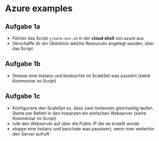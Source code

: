 # Azure examples

## Aufgabe 1a

- Führen das Script `create-env.sh` in der **cloud shell** von azure aus
- Verschaffe dir ein Überblick welche Resourcen angelegt wurden, über das Script.

## Aufgabe 1b

- Stresse eine Instanz und beobachte im ScaleSet was passiert (siehe Kommentar im Script)

## Aufgabe 1c

- Konfiguriere den ScaleSet so, dass zwei Instanzen gleichzeitig laufen. Starte per Befehl in den Instanzen ein einfachen Webserver (siehe Kommentar im Script)
- rufe den Webserver auf über die Public IP die da erstellt wurde
- stoppe eine Instanz und beochate was passiwert, wenn man weiterhin den Server aufruft
